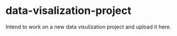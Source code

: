 data-visalization-project
=========================

Intend to work on a new data visulization project and upload it here. 
